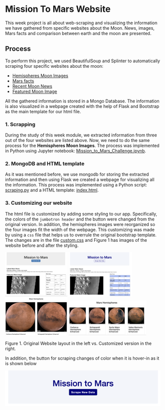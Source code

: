 # Mission To Mars Website

This week project is all about web-scraping and visualizing the information we have gathered from specific websites about the Moon.  News, images, Mars facts and comparison between earth and the moon are presented.

## Process

To perform this project, we used BeautifulSoup and Splinter to automatically scraping four  specific websites about the moon:
 - [Hemispheres Moon Images](https://astrogeology.usgs.gov/search/results?q=hemisphere+enhanced&k1=target&v1=Mars)
 - [Mars facts](https://galaxyfacts-mars.com)
 - [Recent Moon News](https://redplanetscience.com)
 - [Featured Moon Image](https://spaceimages-mars.com)

All the gathered information is stored in a Mongo Database.  The information is also visualized in a webpage created with the help of Flask and Bootstrap as the main template for our html file.

### 1. Scrapping

During the study of this week module, we extracted information from three out of the four websites are listed above.  Now, we need to do the same process for the **Hemispheres Moon Images**. The process was implemented in Python using Jupyter notebook: [Mission_to_Mars_Challenge.ipynb](https://raw.githubusercontent.com/LeidyDoradoM/Mission_To_Mars_Challenge/main/Mission_to_Mars_Challenge.ipynb).

### 2. MongoDB and HTML template

As it was mentioned before, we use mongodb for storing the extracted information and then using Flask we created a webpage for visualizing all the information.  This process was implemented using a Python script: [scraping.py](https://raw.githubusercontent.com/LeidyDoradoM/Mission_To_Mars_Challenge/main/scraping.py) and a HTML template: [index.html](https://raw.githubusercontent.com/LeidyDoradoM/Mission_To_Mars_Challenge/main/templates/index.html).

### 3. Customizing our website

The html file is customized by adding some styling to our app. Specifically, the colors of the `jumbotron header` and the button were changed from the original version.  In addition, the hemispheres images were reorganized so the four images fit the width of the webpage. This customizing was made by using a `css` file that helps us to overrule the original bootstrap template. The changes are in the file [custom.css](https://raw.githubusercontent.com/LeidyDoradoM/Mission_To_Mars_Challenge/main/static/assets/css/custom.css) and Figure 1 has images of the website before and after the styling.

<img width="40%" src="https://raw.githubusercontent.com/LeidyDoradoM/Mission_To_Mars_Challenge/main/Images/MissionToMars_1.png"> <img width="41%" src="https://raw.githubusercontent.com/LeidyDoradoM/Mission_To_Mars_Challenge/main/Images/customMTM_1.png">
<img width="40%" src="https://raw.githubusercontent.com/LeidyDoradoM/Mission_To_Mars_Challenge/main/Images/MissionToMars_2.png">
<img width="50%" src="https://raw.githubusercontent.com/LeidyDoradoM/Mission_To_Mars_Challenge/main/Images/customMTM_2.png">

Figure 1. Original Website layout in the left vs. Customized version in the right.

In addition, the button for scraping changes of color when it is hover-in as it is shown below

![hover](https://raw.githubusercontent.com/LeidyDoradoM/Mission_To_Mars_Challenge/main/Images/hover-inMTM.png)